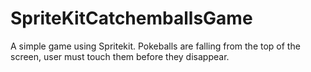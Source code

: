 # SpriteKitCatchemballsGame
A simple game using Spritekit. Pokeballs are falling from the top of the screen, user must touch them before they disappear.
